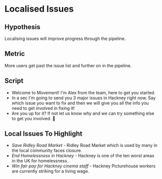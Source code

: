 # Localised Issues

## Hypothesis

Localising issues will improve progress through the pipeline.

## Metric

More users get past the issue list and further on in the pipeline.

## Script
- Welcome to Movement! I'm Alex from the team, here to get you started.
- In a sec I'm going to send you 3 major issues in Hackney right now. Say which issue you want to fix and then we will give you all the info you need to get involved in fixing it!
- Are you up for it? If not let us know why and we can try something else to get you involved. 🙂

## Local Issues To Highlight
- *Save Ridley Road Market* - Ridley Road Market which is used by many in the local community faces closure.
- *End Homelessness in Hackney* - Hackney is one of the ten worst areas in the UK for homelessness.
- *Win fair pay for Hackney cinema staff* - Hackney Picturehouse workers are currently striking for a living wage.
